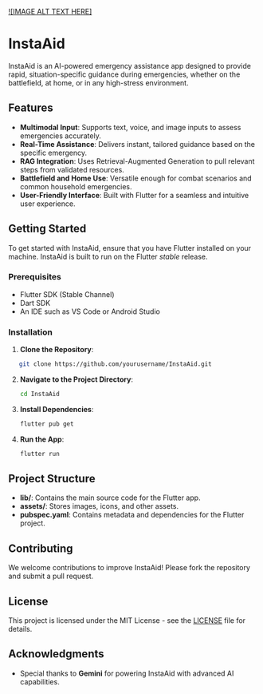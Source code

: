 [![IMAGE ALT TEXT HERE]](https://youtu.be/HfKcyqZxKT8)
# InstaAid

InstaAid is an AI-powered emergency assistance app designed to provide rapid, situation-specific guidance during emergencies, whether on the battlefield, at home, or in any high-stress environment.

## Features

- **Multimodal Input**: Supports text, voice, and image inputs to assess emergencies accurately.
- **Real-Time Assistance**: Delivers instant, tailored guidance based on the specific emergency.
- **RAG Integration**: Uses Retrieval-Augmented Generation to pull relevant steps from validated resources.
- **Battlefield and Home Use**: Versatile enough for combat scenarios and common household emergencies.
- **User-Friendly Interface**: Built with Flutter for a seamless and intuitive user experience.

## Getting Started

To get started with InstaAid, ensure that you have Flutter installed on your machine. InstaAid is built to run on the Flutter _stable_ release.

### Prerequisites

- Flutter SDK (Stable Channel)
- Dart SDK
- An IDE such as VS Code or Android Studio

### Installation

1. **Clone the Repository**:
```bash
   git clone https://github.com/yourusername/InstaAid.git
   ```
2. **Navigate to the Project Directory**:
   ```bash
   cd InstaAid
   ```
3. **Install Dependencies**:
   ```bash
   flutter pub get
   ```
4. **Run the App**:
   ```bash
   flutter run
   ```

## Project Structure

- **lib/**: Contains the main source code for the Flutter app.
- **assets/**: Stores images, icons, and other assets.
- **pubspec.yaml**: Contains metadata and dependencies for the Flutter project.

## Contributing

We welcome contributions to improve InstaAid! Please fork the repository and submit a pull request.

## License

This project is licensed under the MIT License - see the [LICENSE](LICENSE) file for details.

## Acknowledgments

- Special thanks to **Gemini** for powering InstaAid with advanced AI capabilities.
